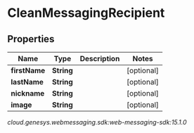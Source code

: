 # CleanMessagingRecipient


## Properties

| Name | Type | Description | Notes |
| ------------ | ------------- | ------------- | ------------- |
| **firstName** | **String** |  |  [optional] |
| **lastName** | **String** |  |  [optional] |
| **nickname** | **String** |  |  [optional] |
| **image** | **String** |  |  [optional] |




_cloud.genesys.webmessaging.sdk:web-messaging-sdk:15.1.0_
